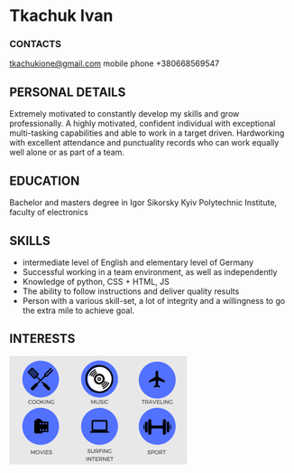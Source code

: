 # Tkachuk Ivan

### CONTACTS
tkachukione@gmail.com
mobile phone +380668569547 

## PERSONAL DETAILS

Extremely motivated to constantly develop my skills and grow professionally. A highly motivated, confident individual with exceptional multi-tasking capabilities 
and able to work in a target driven. Hardworking with 
excellent attendance and punctuality records who can work equally well alone or as part of a team.

## EDUCATION
Bachelor and masters degree   in Igor Sikorsky Kyiv Polytechnic Institute,  faculty of electronics

## SKILLS
- intermediate level of English and elementary level of Germany
- Successful working in a team environment, as well as independently
- Knowledge of python, CSS + HTML, JS
- The ability to follow instructions and deliver quality results
- Person with a various skill-set, a lot of integrity and a willingness to go the extra mile to achieve goal.

## INTERESTS

![](interests.PNG)


